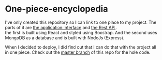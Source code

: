 # One-piece-encyclopedia

I've only created this repository so I can link to one place to my project. The parts of it are [the application interface](https://github.com/marzouk2002/One-piece-interface) and [the Rest API](https://github.com/marzouk2002/one-piece-api).<br/>
the first is built using React and styled using Boostrap. And the second uses MongoDB as a database and is built with NodeJs (Express).<br/>

When I decided to deploy, I did find out that I can do that with the project all in one piece. Check out the [master branch](https://github.com/marzouk2002/One-piece-encyclopedia/master) of this repo for the hole code.
